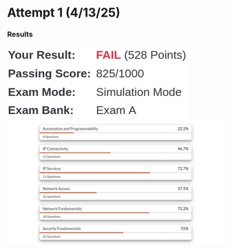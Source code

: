 # Attempt 1 (4/13/25)
### Results
![](attachments/cc10b13f943f67b95381cdf57c302d1b.png)
![](attachments/376dc73ee32b23076f23487fb907a2de.png)
